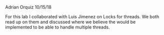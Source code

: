 Adrian Orquiz
10/15/18

For this lab I collaborated with Luis Jimenez on Locks for threads. We both read up on them and discussed where we believe the would be implemented to be able to handle multiple threads.